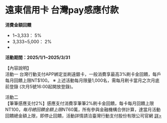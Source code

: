 # 遠東信用卡 台灣pay感應付款

**消費金額回饋**
- 1~3,333： 5%
- 3,333~5,000： 2%
- 
**活動期間：2025/1/1~2025/3/31**

【內容說明】<br>
活動一
台灣行動支付APP綁定並刷遠銀卡，一般消費享最高3%刷卡金回饋，每戶每月回饋上限NT$100。
※ 上述活動每月限量1,000名，需每月刷卡當月之次月底前登錄 (次月5號16:00起開放登錄)。

活動二<br>
【筆筆感應支付2%】感應支付消費享筆筆2%刷卡金回饋，每卡每月回饋上限NT$100，每月總回饋金額上限NT$60萬，所有參與金融機構合併計算，達當月活動回饋總金額上限，即停止回饋，活動詳情請洽臺灣行動支付股份有限公司官網 [詳>](https://www.twmp.com.tw/Act252percent)
